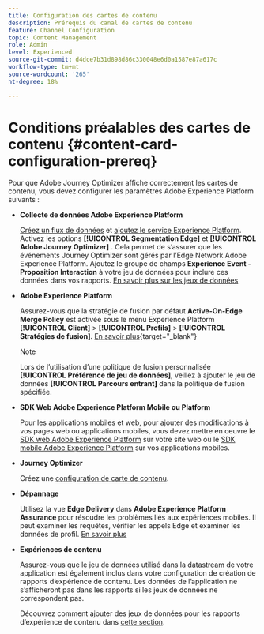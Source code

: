 ```yaml
---
title: Configuration des cartes de contenu
description: Prérequis du canal de cartes de contenu
feature: Channel Configuration
topic: Content Management
role: Admin
level: Experienced
source-git-commit: d4dce7b31d898d86c330048e6d0a1587e87a617c
workflow-type: tm+mt
source-wordcount: '265'
ht-degree: 18%

---
```


# Conditions préalables des cartes de contenu {#content-card-configuration-prereq}

Pour que Adobe Journey Optimizer affiche correctement les cartes de contenu, vous devez configurer les paramètres Adobe Experience Platform suivants :

* **Collecte de données Adobe Experience Platform**

  [Créez un flux de données](https://experienceleague.adobe.com/en/docs/experience-platform/datastreams/configure) et [ajoutez le service Experience Platform](https://experienceleague.adobe.com/en/docs/experience-platform/datastreams/configure#aep). Activez les options **[!UICONTROL Segmentation Edge]** et **[!UICONTROL Adobe Journey Optimizer]** . Cela permet de s’assurer que les événements Journey Optimizer sont gérés par l’Edge Network Adobe Experience Platform.
Ajoutez le groupe de champs **Experience Event - Proposition Interaction** à votre jeu de données pour inclure ces données dans vos rapports. [En savoir plus sur les jeux de données](https://experienceleague.adobe.com/en/docs/experience-platform/datastreams/configure)

* **Adobe Experience Platform**

  Assurez-vous que la stratégie de fusion par défaut **Active-On-Edge Merge Policy** est activée sous le menu Experience Platform **[!UICONTROL Client]** > **[!UICONTROL Profils]** > **[!UICONTROL Stratégies de fusion]**. [En savoir plus](https://experienceleague.adobe.com/docs/experience-platform/profile/merge-policies/ui-guide.html?lang=fr#configure){target="_blank"}

  >[!NOTE]
  >
  >Lors de l’utilisation d’une politique de fusion personnalisée **[!UICONTROL Préférence de jeu de données]**, veillez à ajouter le jeu de données **[!UICONTROL Parcours entrant]** dans la politique de fusion spécifiée.

* **SDK Web Adobe Experience Platform Mobile ou Platform**

  Pour les applications mobiles et web, pour ajouter des modifications à vos pages web ou applications mobiles, vous devez mettre en oeuvre le [SDK web Adobe Experience Platform](https://experienceleague.adobe.com/fr/docs/platform-learn/implement-web-sdk/overview) sur votre site web ou le [SDK mobile Adobe Experience Platform](https://developer.adobe.com/client-sdks/home/) sur vos applications mobiles.

* **Journey Optimizer**

  Créez une [configuration de carte de contenu](#content-card-configuration).

* **Dépannage**

  Utilisez la vue **Edge Delivery** dans **Adobe Experience Platform Assurance** pour résoudre les problèmes liés aux expériences mobiles. Il peut examiner les requêtes, vérifier les appels Edge et examiner les données de profil. [En savoir plus](https://experienceleague.adobe.com/fr/docs/experience-platform/assurance/view/edge-delivery)

* **Expériences de contenu**

  Assurez-vous que le jeu de données utilisé dans la [datastream](https://experienceleague.adobe.com/en/docs/experience-platform/datastreams/overview#_blank) de votre application est également inclus dans votre configuration de création de rapports d’expérience de contenu. Les données de l’application ne s’afficheront pas dans les rapports si les jeux de données ne correspondent pas.

  Découvrez comment ajouter des jeux de données pour les rapports d’expérience de contenu dans [cette section](../reports/reporting-configuration.md).
